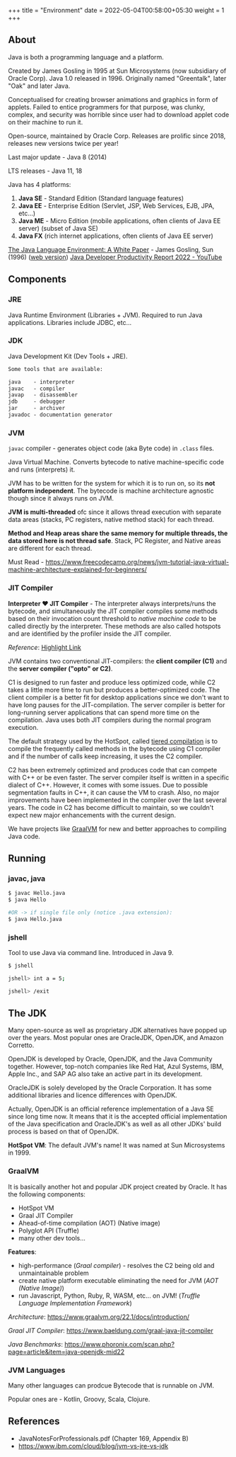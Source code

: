 +++
title = "Environment"
date =  2022-05-04T00:58:00+05:30
weight = 1
+++

## About

Java is both a programming language and a platform.

Created by James Gosling in 1995 at Sun Microsystems (now subsidiary of Oracle Corp). Java 1.0 released in 1996. Originally named "Greentalk", later "Oak" and later Java.

Conceptualised for creating browser animations and graphics in form of applets. Failed to entice programmers for that purpose, was clunky, complex, and security was horrible since user had to download applet code on their machine to run it.

Open-source, maintained by Oracle Corp. Releases are prolific since 2018, releases new versions twice per year! 

Last major update - Java 8 (2014)

LTS releases - Java 11, 18

Java has 4 platforms:
1. **Java SE** - Standard Edition (Standard language features)
2. **Java EE** - Enterprise Edition (Servlet, JSP, Web Services, EJB, JPA, etc...)
3. **Java ME** - Micro Edition (mobile applications, often clients of Java EE server) (subset of Java SE)
4. **Java FX** (rich internet applications, often clients of Java EE server)

[The Java Language Environment: A White Paper](https://www.stroustrup.com/1995_Java_whitepaper.pdf) - James Gosling, Sun (1996) ([web version](https://www.oracle.com/java/technologies/language-environment.html))
[Java Developer Productivity Report 2022 - YouTube](https://youtu.be/qG1TXxxZXjU)

## Components
### JRE
Java Runtime Environment (Libraries + JVM). Required to run Java applications. Libraries include JDBC, etc...

### JDK
Java Development Kit (Dev Tools + JRE).

```txt
Some tools that are available: 

java  	- interpreter
javac 	- compiler
javap 	- disassembler
jdb	  	- debugger
jar   	- archiver
javadoc - documentation generator
```

### JVM

`javac` compiler - generates object code (aka Byte code) in `.class` files.

Java Virtual Machine. Converts bytecode to native machine-specific code and runs (interprets) it.

JVM has to be written for the system for which it is to run on, so its **not platform independent**. The bytecode is machine architecture agnostic though since it always runs on JVM.

**JVM is multi-threaded** ofc since it allows thread execution with separate data areas (stacks, PC registers, native method stack) for each thread.

**Method and Heap areas share the same memory for multiple threads, the data stored here is not thread safe**. Stack, PC Register, and Native areas are different for each thread.

Must Read - https://www.freecodecamp.org/news/jvm-tutorial-java-virtual-machine-architecture-explained-for-beginners/

### JIT Compiler
**Interpreter ❤️ JIT Compiler** - The interpreter always interprets/runs the bytecode, and simultaneously the JIT compiler compiles some methods based on their invocation count threshold to _native machine code_ to be called directly by the interpreter. These methods are also called hotspots and are identified by the profiler inside the JIT compiler. 

_Reference_: [Highlight Link](https://www.eclipse.org/openj9/docs/jit/#:~:text=The%20JIT%20compiler%20doesn%27t,rather%20than%20interpreting%20it.)

JVM contains two conventional JIT-compilers: the **client compiler (C1)** and the **server compiler ("opto" or C2)**.

C1 is designed to run faster and produce less optimized code, while C2 takes a little more time to run but produces a better-optimized code. The client compiler is a better fit for desktop applications since we don't want to have long pauses for the JIT-compilation. The server compiler is better for long-running server applications that can spend more time on the compilation. Java uses both JIT compilers during the normal program execution.

The default strategy used by the HotSpot, called [tiered compilation](https://www.baeldung.com/jvm-tiered-compilation) is to compile the frequently called methods in the bytecode using C1 compiler and if the number of calls keep increasing, it uses the C2 compiler. 

C2 has been extremely optimized and produces code that can compete with C++ or be even faster. The server compiler itself is written in a specific dialect of C++. However, it comes with some issues. Due to possible segmentation faults in C++, it can cause the VM to crash. Also, no major improvements have been implemented in the compiler over the last several years. The code in C2 has become difficult to maintain, so we couldn't expect new major enhancements with the current design.

We have projects like [GraalVM](#graalvm) for new and better approaches to compiling Java code.

## Running 
### javac, java
```sh
$ javac Hello.java
$ java Hello

#OR -> if single file only (notice .java extension):
$ java Hello.java
```

### jshell
Tool to use Java via command line. Introduced in Java 9.

```sh
$ jshell

jshell> int a = 5;

jshell> /exit
```

## The JDK
Many open-source as well as proprietary JDK alternatives have popped up over the years. Most popular ones are OracleJDK, OpenJDK, and Amazon Corretto.

OpenJDK is developed by Oracle, OpenJDK, and the Java Community together. However, top-notch companies like Red Hat, Azul Systems, IBM, Apple Inc., and SAP AG also take an active part in its development.

OracleJDK is solely developed by the Oracle Corporation. It has some additional libraries and licence differences with OpenJDK.

Actually, OpenJDK is an official reference implementation of a Java SE since long time now. It means that it is the accepted official implementation of the Java specification and OracleJDK's as well as all other JDKs' build process is based on that of OpenJDK.

**HotSpot VM**: The default JVM's name! It was named at Sun Microsystems in 1999. 

### GraalVM
It is basically another hot and popular JDK project created by Oracle. It has the following components:
- HotSpot VM
- Graal JIT Compiler
- Ahead-of-time compilation (AOT) (Native image)
- Polyglot API (Truffle)
- many other dev tools...

**Features**:
- high-performance (_Graal compiler_) - resolves the C2 being old and unmaintainable problem
- create native platform executable eliminating the need for JVM (_AOT (Native Image)_)
- run Javascript, Python, Ruby, R, WASM, etc... on JVM! (_Truffle Language Implementation Framework_)

_Architecture_: https://www.graalvm.org/22.1/docs/introduction/

_Graal JIT Compiler_: https://www.baeldung.com/graal-java-jit-compiler

_Java Benchmarks_: https://www.phoronix.com/scan.php?page=article&item=java-openjdk-mid22


### JVM Languages
Many other languages can prodcue Bytecode that is runnable on JVM.

Popular ones are - Kotlin, Groovy, Scala, Clojure.

## References
- JavaNotesForProfessionals.pdf (Chapter 169, Appendix B)
- https://www.ibm.com/cloud/blog/jvm-vs-jre-vs-jdk